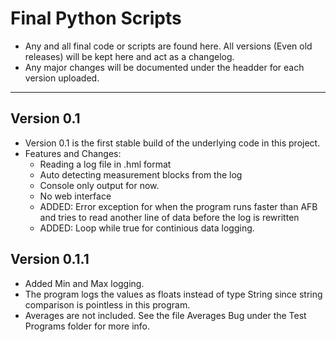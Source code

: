 # Final Python Scripts
- Any and all final code or scripts are found here. All versions (Even old releases) will be kept here and act as a changelog. 
- Any major changes will be documented under the headder for each version uploaded.

--- 

## Version 0.1
- Version 0.1 is the first stable build of the underlying code in this project.
- Features and Changes:
    - Reading a log file in .hml format
    - Auto detecting measurement blocks from the log
    - Console only output for now.
    - No web interface
    - ADDED: Error exception for when the program runs faster than AFB and tries to read another line of data before the log is rewritten
    - ADDED: Loop while true for continious data logging. 

## Version 0.1.1
- Added Min and Max logging.
- The program logs the values as floats instead of type String since string comparison is pointless in this program. 
- Averages are not included. See the file Averages Bug under the Test Programs folder for more info.